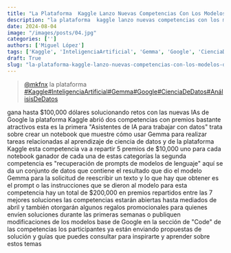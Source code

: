 ```yaml
---
title: "La Plataforma  Kaggle Lanzo Nuevas Competencias Con Los Modelos De"
description: "la plataforma  kaggle lanzo nuevas competencias con los modelos de"
date: 2024-08-04
image: "/images/posts/04.jpg"
categories: ['']
authors: ['Miguel López']
tags: ['Kaggle', 'InteligenciaArtificial', 'Gemma', 'Google', 'CienciaDeDatos', 'AnálisisDeDatos']
draft: True
slug: "la-plataforma-kaggle-lanzo-nuevas-competencias-con-los-modelos-de"
---
```


<blockquote class="tiktok-embed" cite="{https://www.tiktok.com/@mkfnx/video/7340822055996214533}" data-video-id="7340822055996214533" style="max-width: 605px;min-width: 325px;" > <section> <a target="_blank" title="@mkfnx" href="https://www.tiktok.com/@mkfnx?refer=embed">@mkfnx</a> la plataforma   </section> <a title="Kaggle" target="_blank" href="https://www.tiktok.com/tag/Kaggle?refer=embed">#Kaggle</a><a title="InteligenciaArtificial" target="_blank" href="https://www.tiktok.com/tag/InteligenciaArtificial?refer=embed">#InteligenciaArtificial</a><a title="Gemma" target="_blank" href="https://www.tiktok.com/tag/Gemma?refer=embed">#Gemma</a><a title="Google" target="_blank" href="https://www.tiktok.com/tag/Google?refer=embed">#Google</a><a title="CienciaDeDatos" target="_blank" href="https://www.tiktok.com/tag/CienciaDeDatos?refer=embed">#CienciaDeDatos</a><a title="AnálisisDeDatos" target="_blank" href="https://www.tiktok.com/tag/AnálisisDeDatos?refer=embed">#AnálisisDeDatos</a> </blockquote> <script async src="https://www.tiktok.com/embed.js"></script>

gana hasta $100,000 dólares  solucionando retos con las nuevas IAs de Google la plataforma Kaggle abrió dos competencias con premios bastante atractivos esta es la primera "Asistentes de IA para trabajar con datos" trata sobre crear un notebook que muestre cómo usar Gemma para realizar tareas relacionadas al aprendizaje de ciencia de datos y de la plataforma Kaggle esta competencia va a repartir 5 premios de $10,000 uno para cada notebook ganador de cada una de estas categorías la segunda competencia es "recuperación de prompts de modelos de lenguaje" aquí se da un conjunto de datos que contiene el resultado que dio el modelo Gemma para la solicitud de reescribir un texto y lo que hay que obtener es el prompt o las instrucciones que se dieron al modelo para esta competencia hay un total de $200,000 en premios repartidos entre las 7 mejores soluciones las competencias estarán abiertas hasta mediados de abril y también otorgarán algunos regalos promocionales para quienes envíen soluciones durante las primeras semanas o publiquen modificaciones de los modelos base de Google en la sección de "Code" de las competencias los participantes ya están enviando propuestas de solución y guías que puedes consultar para inspirarte y aprender sobre estos temas 